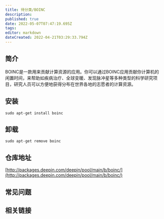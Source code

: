 ```yaml
---
title: 待分类/BOINC
description: 
published: true
date: 2022-05-07T07:47:19.695Z
tags: 
editor: markdown
dateCreated: 2022-04-21T03:29:33.794Z
---
```


## 简介

BOINC是一款用来贡献计算资源的应用。你可以通过BOINC应用贡献你计算机的闲置时间，来帮助如疾病治疗、全球变暖、发现脉冲星等多种类型的科学研究项目，研究人员可以方便地获得分布在世界各地的志愿者的计算资源。

## 安装

`sudo apt-get install boinc`

## 卸载

`sudo apt-get remove boinc`

## 仓库地址

[http://packages.deepin.com/deepin/pool/main/b/boinc/](http://packages.deepin.com/deepin/pool/main/b/boinc/)

## 常见问题

## 相关链接
